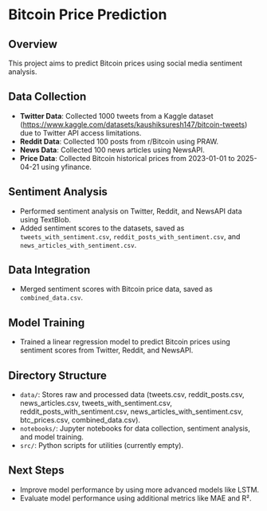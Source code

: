 # Bitcoin Price Prediction

## Overview
This project aims to predict Bitcoin prices using social media sentiment analysis.

## Data Collection
- **Twitter Data**: Collected 1000 tweets from a Kaggle dataset (https://www.kaggle.com/datasets/kaushiksuresh147/bitcoin-tweets) due to Twitter API access limitations.
- **Reddit Data**: Collected 100 posts from r/Bitcoin using PRAW.
- **News Data**: Collected 100 news articles using NewsAPI.
- **Price Data**: Collected Bitcoin historical prices from 2023-01-01 to 2025-04-21 using yfinance.

## Sentiment Analysis
- Performed sentiment analysis on Twitter, Reddit, and NewsAPI data using TextBlob.
- Added sentiment scores to the datasets, saved as `tweets_with_sentiment.csv`, `reddit_posts_with_sentiment.csv`, and `news_articles_with_sentiment.csv`.

## Data Integration
- Merged sentiment scores with Bitcoin price data, saved as `combined_data.csv`.

## Model Training
- Trained a linear regression model to predict Bitcoin prices using sentiment scores from Twitter, Reddit, and NewsAPI.

## Directory Structure
- `data/`: Stores raw and processed data (tweets.csv, reddit_posts.csv, news_articles.csv, tweets_with_sentiment.csv, reddit_posts_with_sentiment.csv, news_articles_with_sentiment.csv, btc_prices.csv, combined_data.csv).
- `notebooks/`: Jupyter notebooks for data collection, sentiment analysis, and model training.
- `src/`: Python scripts for utilities (currently empty).

## Next Steps
- Improve model performance by using more advanced models like LSTM.
- Evaluate model performance using additional metrics like MAE and R².
